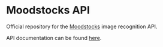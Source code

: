 # Moodstocks API

Official repository for the [Moodstocks](http://www.moodstocks.com/) image recognition API.

API documentation can be found [here](https://github.com/Moodstocks/moodstocks-api/wiki/api-v2-doc).
